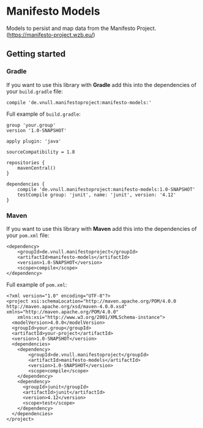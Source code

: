 # Manifesto Models

Models to persist and map data from the Manifesto Project. (https://manifesto-project.wzb.eu/) 

## Getting started

### Gradle

If you want to use this library with **Gradle** add this into the dependencies of your `build.gradle` file:
```
compile 'de.vnull.manifestoproject:manifesto-models:'
```

Full example of `build.gradle`:
```
group 'your.group'
version '1.0-SNAPSHOT'

apply plugin: 'java'

sourceCompatibility = 1.8

repositories {
    mavenCentral()
}

dependencies {
    compile 'de.vnull.manifestoproject:manifesto-models:1.0-SNAPSHOT'
    testCompile group: 'junit', name: 'junit', version: '4.12'
}
```

### Maven

If you want to use this library with **Maven** add this into the dependencies of your `pom.xml` file:
```
<dependency>
    <groupId>de.vnull.manifestoproject</groupId>
    <artifactId>manifesto-models</artifactId>
    <version>1.0-SNAPSHOT</version>
    <scope>compile</scope>
</dependency>
```

Full example of `pom.xml`:
```
<?xml version="1.0" encoding="UTF-8"?>
<project xsi:schemaLocation="http://maven.apache.org/POM/4.0.0 http://maven.apache.org/xsd/maven-4.0.0.xsd" xmlns="http://maven.apache.org/POM/4.0.0"
    xmlns:xsi="http://www.w3.org/2001/XMLSchema-instance">
  <modelVersion>4.0.0</modelVersion>
  <groupId>your.group</groupId>
  <artifactId>your-project</artifactId>
  <version>1.0-SNAPSHOT</version>
  <dependencies>
    <dependency>
        <groupId>de.vnull.manifestoproject</groupId>
        <artifactId>manifesto-models</artifactId>
        <version>1.0-SNAPSHOT</version>
        <scope>compile</scope>
    </dependency>
    <dependency>
      <groupId>junit</groupId>
      <artifactId>junit</artifactId>
      <version>4.12</version>
      <scope>test</scope>
    </dependency>
  </dependencies>
</project>

```
